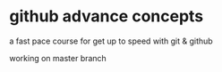# github advance concepts

a fast pace course for get up to speed with git & github

working on master branch
